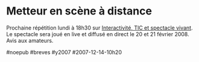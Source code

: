 # Metteur en scène à distance

Prochaine répétition lundi à 18h30 sur [Interactivité, TIC et spectacle vivant](http://stagedereal.viabloga.com). Le spectacle sera joué en live et diffusé en direct le 20 et 21 février 2008. Avis aux amateurs.

#noepub #breves #y2007 #2007-12-14-10h20
